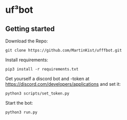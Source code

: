 # uf³bot

## Getting started

Download the Repo:  
  ```
  git clone https://github.com/MartinKist/ufffbot.git
  ```

Install requirements:  
  ```
  pip3 install -r requirements.txt
  ```
  
Get yourself a discord bot and -token at https://discord.com/developers/applications and set it:
  ```
  python3 scripts/set_token.py
  ```
  
Start the bot:  
``` 
python3 run.py
```
